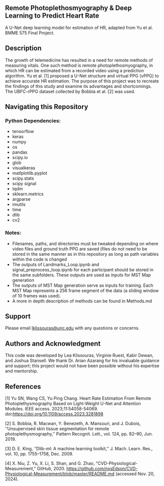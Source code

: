 ## Remote Photoplethosmyography & Deep Learning to Predict Heart Rate 
A U-Net deep learning model for estimation of HR, adapted from Yu et al. BMME 575 Final Project.


## Description
The growth of telemedicine has resulted in a need for remote methods of measuring vitals. One such method is remote photoplethosmyography, in which HR can be estimated from a recorded video using a prediction algorithm. Yu et al. [1] proposed a U-Net structure and virtual PPG (vPPG) to achieve accurate HR estimation. The purpose of this project was to recreate the findings of this study and examine its advantages and shortcomings. The UBFC-rPPG dataset collected by Bobbia et al. [2] was used.  


## Navigating this Repository
### Python Dependencies:
- tensorflow
- keras
- numpy
- os
- pandas
- scipy.io
- glob
- visualkeras
- matlplotlib.pyplot
- scipy.stats
- scipy signal
- tqdm
- sklearn.metrics
- argparse
- imutils
- time
- dlib
- cv2

### Notes:
- Filenames, paths, and directories must be tweaked depending on where video files and ground truth PPG are saved (files do not need to be stored in the same manner as in this repository as long as path variables within the code is changed
- The outputs of Landmarks_Loop.ipynb and signal_preprocess_loop.ipynb for each participant should be stored in the same subfolders. These outputs are used as inputs for MST Map generation
- The outputs of MST Map generation serve as inputs for training. Each MST Map represents a 256 frame segment of the data (a sliding window of 10 frames was used).
- A more in depth description of methods can be found in Methods.md

## Support
Please email lklissouras@unc.edu with any questions or concerns.

## Authors and Acknowledgment
This code was developed by Lea Klissouras, Virginie Ruest, Kabir Dewan, and Joshua Stansell. We thank Dr. Arian Azarang for his invaluable guidance and support; this project would not have been possible without his expertise and mentorship.

## References
[1] Yu SN, Wang CS, Yu Ping Chang. Heart Rate Estimation From Remote Photoplethysmography Based on Light-Weight U-Net and Attention Modules.  IEEE access. 2023;11:54058-54069. doi:https://doi.org/10.1109/access.2023.3281898

[2] S. Bobbia, R. Macwan, Y. Benezeth, A. Mansouri, and J. Dubois, ‘‘Unsupervised skin tissue segmentation for remote photoplethysmography,’’ Pattern Recognit. Lett., vol. 124, pp. 82–90, Jun. 2019.

[3] D. E. King, ‘‘Dlib-ml: A machine learning toolkit,’’ J. Mach. Learn. Res., vol. 10, pp. 1755–1758, Dec. 2009.

[4] X. Niu, Z. Yu, X. Li, S. Shan, and G. Zhao, “CVD-Physiological-Measurement,” GitHub, 2020. https://github.com/nxsEdson/CVD-Physiological-Measurement/blob/master/README.md (accessed Nov. 20, 2024).

  

